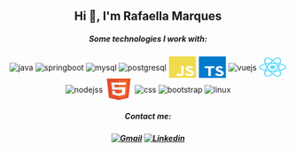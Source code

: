 <h2 align="center"> Hi 👻, I'm Rafaella Marques</h2>


<h5 align="center"> Some technologies I work with:</h5>
<p align="center">
  <img align="center" alt="java" height="40" width="50" src="https://cdn.jsdelivr.net/gh/devicons/devicon/icons/java/java-original-wordmark.svg">
  <img align="center" alt="springboot" height="40" width="50" src="https://cdn.jsdelivr.net/gh/devicons/devicon/icons/spring/spring-original-wordmark.svg">
  <img align="center" alt="mysql" height="40" width="50" src="https://cdn.jsdelivr.net/gh/devicons/devicon/icons/mysql/mysql-original-wordmark.svg">
  <img align="center" alt="postgresql" height="40" width="50" src="https://cdn.jsdelivr.net/gh/devicons/devicon/icons/postgresql/postgresql-original-wordmark.svg">
  <img align="center" alt="javascript" height="40" width="50" src="https://raw.githubusercontent.com/devicons/devicon/master/icons/javascript/javascript-plain.svg">
  <img align="center" alt="typescript" height="40" width="50" src="https://raw.githubusercontent.com/devicons/devicon/master/icons/typescript/typescript-plain.svg">
  <img align="center" alt="vuejs" height="40" width="50" src="https://cdn.jsdelivr.net/gh/devicons/devicon/icons/vuejs/vuejs-original.svg">
  <img align="center" alt="react" height="40" width="50" src="https://raw.githubusercontent.com/devicons/devicon/master/icons/react/react-original.svg">
  <img align="center" alt="nodejss" height="40" width="50" src="https://cdn.jsdelivr.net/gh/devicons/devicon/icons/nodejs/nodejs-original.svg">
  <img align="center" alt="html" height="40" width="50" src="https://raw.githubusercontent.com/devicons/devicon/master/icons/html5/html5-original.svg">
  <img align="center" alt="css" height="40" width="50" src="https://cdn.jsdelivr.net/gh/devicons/devicon/icons/css3/css3-original.svg">
  <img align="center" alt="bootstrap" height="40" width="50" src="https://cdn.jsdelivr.net/gh/devicons/devicon/icons/bootstrap/bootstrap-original.svg">
  <img align="center" alt="linux" height="40" width="50" src="https://cdn.jsdelivr.net/gh/devicons/devicon/icons/linux/linux-original.svg">
</div> </p>


<h5 align="center"> Contact me:</h5>
<h5 align="center">
<a href="mailto: fariassrafaella@gmail.com">
  <img src="https://img.shields.io/badge/Gmail-red?style=flat&logo=Gmail&logoColor=white" alt="Gmail" /></a>
<a href="https://www.linkedin.com/in/rafaella-marques-farias-14873b185/" target="_blank">
  <img src="https://img.shields.io/badge/LinkedIn-blue?style=flat&logo=linkedin&labelColor=blue" alt="Linkedin" /> </a>
</h5>
